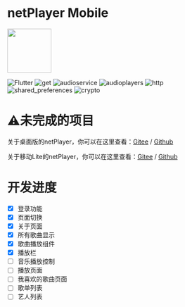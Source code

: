 # netPlayer Mobile
<img src="https://s2.loli.net/2023/08/25/6zDgU5biZlcp19w.png" width="100px">

![Flutter](https://img.shields.io/badge/Flutter-3.13-blue?logo=Flutter)
![get](https://img.shields.io/badge/get-4.6.5-red)
![audioservice](https://img.shields.io/badge/audio_service-0.18.10-green)
![audioplayers](https://img.shields.io/badge/audioplayers-1.1.0-yellow)
![http](https://img.shields.io/badge/http-1.1.0-orange)
![shared_preferences](https://img.shields.io/badge/shared_preferences-2.2.0-lightgreen)
![crypto](https://img.shields.io/badge/crypto-3.0.3-lightblue)

# ⚠️未完成的项目

关于桌面版的netPlayer，你可以在这里查看：[Gitee](https://gitee.com/Ryan-zhou/net-player) / [Github](https://github.com/Zhoucheng133/net-player)

关于移动Lite的netPlayer，你可以在这里查看：[Gitee](https://gitee.com/Ryan-zhou/net-player_-lite) / [Github](https://github.com/Zhoucheng133/neyPlayer_Lite)

# 开发进度
- [x] 登录功能
- [x] 页面切换
- [x] 关于页面
- [x] 所有歌曲显示
- [x] 歌曲播放组件
- [x] 播放栏
- [ ] 音乐播放控制
- [ ] 播放页面
- [ ] 我喜欢的歌曲页面
- [ ] 歌单列表
- [ ] 艺人列表